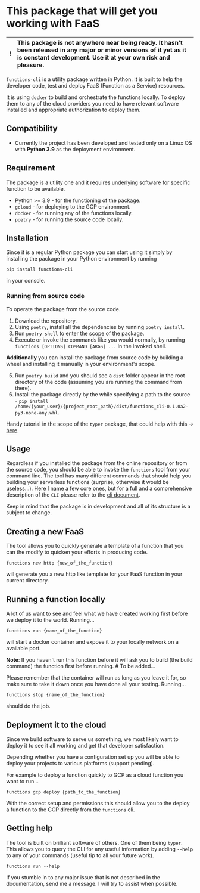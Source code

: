 # This package that will get you working with FaaS

|   !   | This package is not anywhere near being ready. It hasn't been released in any major or minor versions of it yet as it is constant development. Use it at your own risk and pleasure. |
| :---: | :----------------------------------------------------------------------------------------------------------------------------------------------------------------------------------- |

<!-- ![Logo]() -->



`functions-cli` is a utility package written in Python. It is built to help the developer code, test and deploy FaaS (Function as a Service) resources. 

It is using `docker` to build and orchestrate the functions locally. To deploy them to any of the cloud providers you need to have relevant software installed and appropriate authorization to deploy them. 

## Compatibility

- Currently the project has been developed and tested only on a Linux OS with **Python 3.9** as the deployment environment.  

## Requirement

The package is a utility one and it requires underlying software for specific function to be available. 

- Python >= 3.9 - for the functioning of the package. 
- `gcloud` - for deploying to the GCP environment.
- `docker` - for running any of the functions locally.
- `poetry` - for running the source code locally. 

## Installation

Since it is a regular Python package you can start using it simply by installing the package in your Python environment by running

```console
pip install functions-cli
```

in your console.

### Running from source code

To operate the package from the source code. 

1. Download the repository.
2. Using `poetry`, install all the dependencies by running `poetry install`. 
3. Run `poetry shell` to enter the scope of the package.
4. Execute or invoke the commands like you would normally, by running `functions [OPTIONS] COMMAND [ARGS] ...` in the invoked shell. 

**Additionally** you can install the package from source code by building a wheel and installing it manually in your environment's scope. 

5. Run `poetry build` and you should see a `dist` folder appear in the root directory of the code (assuming you are running the command from there).
6. Install the package directly by the while specifying a path to the source - `pip install /home/{your_user}/{project_root_path}/dist/functions_cli-0.1.0a2-py3-none-any.whl`. 

Handy tutorial in the scope of the `typer` package, that could help with this -> [here](https://typer.tiangolo.com/tutorial/package/). 

## Usage

Regardless if you installed the package from the online repository or from the source code, you should be able to invoke the `functions` tool from your command line. The tool has many different commands that should help you building your serverless functions (surprise, otherwise it would be useless...). Here I name a few core ones, but for a full and a comprehensive description of the `CLI` please refer to the [cli document](docs/cli.md).

Keep in mind that the package is in development and all of its structure is a subject to change. 

## Creating a new FaaS

The tool allows you to quickly generate a template of a function that you can the modify to quicken your efforts in producing code. 

```console
functions new http {new_of_the_function}
```

will generate you a new http like template for your FaaS function in your current directory.

## Running a function locally

A lot of us want to see and feel what we have created working first before we deploy it to the world. Running...

```console
functions run {name_of_the_function}
```

will start a docker container and expose it to your locally network on a available port. 

**Note**: If you haven't run this function before it will ask you to build (the build command) the function first before running. # To be added...

Please remember that the container will run as long as you leave it for, so make sure to take it down once you have done all your testing. Running...

```
functions stop {name_of_the_function}
```

should do the job.

## Deployment it to the cloud

Since we build software to serve us something, we most likely want to deploy it to see it all working and get that developer satisfaction. 

Depending whether you have a configuration set up you will be able to deploy your projects to various platforms (support pending). 

For example to deploy a function quickly to GCP as a cloud function you want to run...

```console
functions gcp deploy {path_to_the_function}
```

With the correct setup and permissions this should allow you to the deploy a function to the GCP directly from the `functions` cli.  

## Getting help

The tool is built on brilliant software of others. One of them being `typer`. This allows you to query the CLI for any useful information by adding `--help` to any of your commands (useful tip to all your future work). 

```console
functions run --help
```

If you stumble in to any major issue that is not described in the documentation, send me a message. I will try to assist when possible.